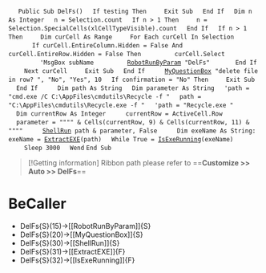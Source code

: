&nbsp;&nbsp;&nbsp;&nbsp;
`Public Sub DelFs()`
&nbsp;&nbsp;&nbsp;&nbsp;`If testing Then`
&nbsp;&nbsp;&nbsp;&nbsp;&nbsp;&nbsp;&nbsp;&nbsp;`Exit Sub`
&nbsp;&nbsp;&nbsp;&nbsp;`End If`
&nbsp;&nbsp;&nbsp;&nbsp;`Dim n As Integer`
&nbsp;&nbsp;&nbsp;&nbsp;`n = Selection.count`
&nbsp;&nbsp;&nbsp;&nbsp;`If n > 1 Then`
&nbsp;&nbsp;&nbsp;&nbsp;&nbsp;&nbsp;&nbsp;&nbsp;`n = Selection.SpecialCells(xlCellTypeVisible).count`
&nbsp;&nbsp;&nbsp;&nbsp;`End If`
&nbsp;&nbsp;&nbsp;&nbsp;`If n > 1 Then`
&nbsp;&nbsp;&nbsp;&nbsp;&nbsp;&nbsp;&nbsp;&nbsp;`Dim curCell As Range`
&nbsp;&nbsp;&nbsp;&nbsp;&nbsp;&nbsp;&nbsp;&nbsp;`For Each curCell In Selection`
&nbsp;&nbsp;&nbsp;&nbsp;&nbsp;&nbsp;&nbsp;&nbsp;&nbsp;&nbsp;&nbsp;&nbsp;`If curCell.EntireColumn.Hidden = False And curCell.EntireRow.Hidden = False Then`
&nbsp;&nbsp;&nbsp;&nbsp;&nbsp;&nbsp;&nbsp;&nbsp;&nbsp;&nbsp;&nbsp;&nbsp;&nbsp;&nbsp;&nbsp;&nbsp;`curCell.Select`
&nbsp;&nbsp;&nbsp;&nbsp;&nbsp;&nbsp;&nbsp;&nbsp;&nbsp;&nbsp;&nbsp;&nbsp;&nbsp;&nbsp;&nbsp;&nbsp;`'MsgBox subName`
&nbsp;&nbsp;&nbsp;&nbsp;&nbsp;&nbsp;&nbsp;&nbsp;&nbsp;&nbsp;&nbsp;&nbsp;&nbsp;&nbsp;&nbsp;&nbsp;[`RobotRunByParam`](RobotRunByParam)` "DelFs"`
&nbsp;&nbsp;&nbsp;&nbsp;&nbsp;&nbsp;&nbsp;&nbsp;&nbsp;&nbsp;&nbsp;&nbsp;`End If`
&nbsp;&nbsp;&nbsp;&nbsp;&nbsp;&nbsp;&nbsp;&nbsp;`Next curCell`
&nbsp;&nbsp;&nbsp;&nbsp;&nbsp;&nbsp;&nbsp;&nbsp;`Exit Sub`
&nbsp;&nbsp;&nbsp;&nbsp;`End If`
&nbsp;&nbsp;&nbsp;&nbsp;
&nbsp;&nbsp;&nbsp;&nbsp;[`MyQuestionBox`](MyQuestionBox)` "delete file in row? ", "No", "Yes", 10`
&nbsp;&nbsp;&nbsp;&nbsp;`If confirmation = "No" Then`
&nbsp;&nbsp;&nbsp;&nbsp;&nbsp;&nbsp;&nbsp;&nbsp;`Exit Sub`
&nbsp;&nbsp;&nbsp;&nbsp;`End If`
&nbsp;&nbsp;&nbsp;&nbsp;
&nbsp;&nbsp;&nbsp;&nbsp;`Dim path As String`
&nbsp;&nbsp;&nbsp;&nbsp;`Dim parameter As String`
&nbsp;&nbsp;&nbsp;&nbsp;`'path = "cmd.exe /C C:\AppFiles\cmdutils\Recycle -f "`
&nbsp;&nbsp;&nbsp;&nbsp;`path = "C:\AppFiles\cmdutils\Recycle.exe -f "`
&nbsp;&nbsp;&nbsp;&nbsp;`'path = "Recycle.exe "`
&nbsp;&nbsp;&nbsp;&nbsp;
&nbsp;&nbsp;&nbsp;&nbsp;`Dim currentRow As Integer`
&nbsp;&nbsp;&nbsp;&nbsp;
&nbsp;&nbsp;&nbsp;&nbsp;`currentRow = ActiveCell.Row`
&nbsp;&nbsp;&nbsp;&nbsp;
&nbsp;&nbsp;&nbsp;&nbsp;`parameter = """" & Cells(currentRow, 9) & Cells(currentRow, 11) & """"`
&nbsp;&nbsp;&nbsp;&nbsp;
&nbsp;&nbsp;&nbsp;&nbsp;[`ShellRun`](ShellRun)` path & parameter, False`
&nbsp;&nbsp;&nbsp;&nbsp;
&nbsp;&nbsp;&nbsp;&nbsp;`Dim exeName As String: exeName = `[`ExtractEXE`](ExtractEXE)`(path)`
&nbsp;&nbsp;&nbsp;&nbsp;`While True = `[`IsExeRunning`](IsExeRunning)`(exeName)`
&nbsp;&nbsp;&nbsp;&nbsp;&nbsp;&nbsp;&nbsp;&nbsp;`Sleep 3000`
&nbsp;&nbsp;&nbsp;&nbsp;`Wend`
`End Sub`


> [!Getting information]
> Ribbon path please refer to ==**Customize >> Auto >> DelFs**==


# BeCaller
- DelFs{S}(15)->[[RobotRunByParam]]{S}
- DelFs{S}(20)->[[MyQuestionBox]]{S}
- DelFs{S}(30)->[[ShellRun]]{S}
- DelFs{S}(31)->[[ExtractEXE]]{F}
- DelFs{S}(32)->[[IsExeRunning]]{F}

